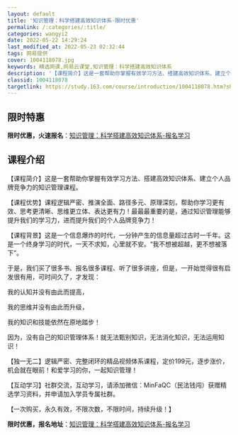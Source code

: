 ```yaml
---
layout: default
title: '知识管理：科学搭建高效知识体系-限时优惠'
permalink: /:categories/:title/
categories: wangyi2
date: 2022-05-22 14:29:24
last_modified_at: 2022-05-23 02:32:44
tags: 网易提供
cover: 1004118078.jpg
keywords: 精选网课,网易云课堂,知识管理：科学搭建高效知识体系
description: '【课程简介】这是一套帮助你掌握有效学习方法、搭建高效知识体系、建立个人品牌竞争力的知识管理课程。【课程优势】课程逻辑严密'
classid: 1004118078
targetlink: https://study.163.com/course/introduction/1004118078.htm?share=1&shareId=1025206652&utm_campaign=share&utm_medium=iphoneShare&utm_source=&utm_u=1025206652
---
```


## 限时特惠

**限时优惠，火速报名**：[知识管理：科学搭建高效知识体系-报名学习](https://study.163.com/course/introduction/1004118078.htm?share=1&shareId=1025206652&utm_campaign=share&utm_medium=iphoneShare&utm_source=&utm_u=1025206652)

## 课程介绍

【课程简介】这是一套帮助你掌握有效学习方法、搭建高效知识体系、建立个人品牌竞争力的知识管理课程。



【课程优势】课程逻辑严密、推演全面、路径多元、原理深刻，帮助你学习更有效、思考更清晰、思维更立体、表达更有力！最最最重要的是，通过知识管理能够提升我们的学习力，进而提升我们的个人品牌竞争力！



【课程背景】这是一个信息爆炸的时代，一分钟产生的信息量超过古时一千年。这是一个终身学习的时代，一天不求知，心里就不安。“我不想被超越，更不想被落下”。



于是，我们买了很多书、报名很多课程、听了很多讲座，但是，一开始觉得很有启发很有用，可时间久了，才发现：



我的认知并没有由此而提高，

我的思维并没有由此而升级，

我的知识和技能依然在原地踏步！



因为，没有自己的知识管理体系！就无法甄别知识，无法消化知识，无法运用知识！



【独一无二】逻辑严密、完整闭环的精品视频体系课程，定价199元，逐步涨价，机会就在眼前！和爱学习的你，一起知识管理！



【互动学习】社群交流，互动学习，请添加微信：MinFaQC（民法钱闯）获赠精选学习资料，并申请加入学员专属社群。



【一次购买，永久有效，不限次数，不限时间，持续升级！】

**限时优惠，报名地址**：[知识管理：科学搭建高效知识体系-报名学习](https://study.163.com/course/introduction/1004118078.htm?share=1&shareId=1025206652&utm_campaign=share&utm_medium=iphoneShare&utm_source=&utm_u=1025206652)

